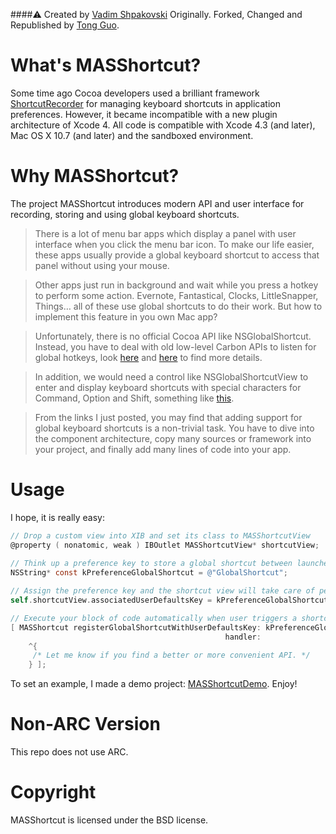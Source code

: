 ####⚠️  Created by [Vadim Shpakovski](https://github.com/shpakovski/MASShortcut.git) Originally. Forked, Changed and Republished by [Tong Guo](https://github.com/TongG/MASShortcut.git).

# What's MASShortcut?

Some time ago Cocoa developers used a brilliant framework [ShortcutRecorder](http://wafflesoftware.net/shortcut/) for managing keyboard shortcuts in application preferences. However, it became incompatible with a new plugin architecture of Xcode 4. All code is compatible with Xcode 4.3 (and later), Mac OS X 10.7 (and later) and the sandboxed environment.


# Why MASShortcut?

The project MASShortcut introduces modern API and user interface for recording, storing and using global keyboard shortcuts.

> There is a lot of menu bar apps which display a panel with user interface when you click the menu bar icon. To make our life easier, these apps usually provide a global keyboard shortcut to access that panel without using your mouse.

> Other apps just run in background and wait while you press a hotkey to perform some action. Evernote, Fantastical, Clocks, LittleSnapper, Things… all of these use global shortcuts to do their work. But how to implement this feature in you own Mac app?

> Unfortunately, there is no official Cocoa API like NSGlobalShortcut. Instead, you have to deal with old low-level Carbon APIs to listen for global hotkeys, look [here](http://cocoasamurai.blogspot.jp/2009/03/global-keyboard-shortcuts-with-carbon.html) and [here](http://cocoatutorial.grapewave.com/2010/01/adding-a-hotkey-listener/) to find more details.

> In addition, we would need a control like NSGlobalShortcutView to enter and display keyboard shortcuts with special characters for Command, Option and Shift, something like [this](https://stackoverflow.com/questions/8201338/how-to-implement-shortcut-key-input-in-mac-cocoa-app/8204355#8204355).

> From the links I just posted, you may find that adding support for global keyboard shortcuts is a non-trivial task. You have to dive into the component architecture, copy many sources or framework into your project, and finally add many lines of code into your app.


# Usage

I hope, it is really easy:
```objective-c
// Drop a custom view into XIB and set its class to MASShortcutView
@property ( nonatomic, weak ) IBOutlet MASShortcutView* shortcutView;
	
// Think up a preference key to store a global shortcut between launches
NSString* const kPreferenceGlobalShortcut = @"GlobalShortcut";

// Assign the preference key and the shortcut view will take care of persistence
self.shortcutView.associatedUserDefaultsKey = kPreferenceGlobalShortcut;

// Execute your block of code automatically when user triggers a shortcut from preferences
[ MASShortcut registerGlobalShortcutWithUserDefaultsKey: kPreferenceGlobalShortcut 
                                                handler:
    ^{
     /* Let me know if you find a better or more convenient API. */
    } ];
```

To set an example, I made a demo project: [MASShortcutDemo](https://github.com/shpakovski/MASShortcutDemo). Enjoy!

# Non-ARC Version

This repo does not use ARC.

# Copyright

MASShortcut is licensed under the BSD license.
